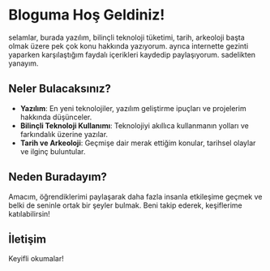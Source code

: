 # Bloguma Hoş Geldiniz!

selamlar, burada yazılım, bilinçli teknoloji tüketimi, tarih, arkeoloji başta olmak üzere pek çok konu hakkında yazıyorum. ayrıca internette gezinti yaparken karşılaştığım faydalı içerikleri kaydedip paylaşıyorum. sadelikten yanayım.

## Neler Bulacaksınız?

- **Yazılım**: En yeni teknolojiler, yazılım geliştirme ipuçları ve projelerim hakkında düşünceler.
- **Bilinçli Teknoloji Kullanımı**: Teknolojiyi akıllıca kullanmanın yolları ve farkındalık üzerine yazılar.
- **Tarih ve Arkeoloji**: Geçmişe dair merak ettiğim konular, tarihsel olaylar ve ilginç buluntular.

## Neden Buradayım?

Amacım, öğrendiklerimi paylaşarak daha fazla insanla etkileşime geçmek ve belki de seninle ortak bir şeyler bulmak. Beni takip ederek, keşiflerime katılabilirsin!

## İletişim

Keyifli okumalar!

